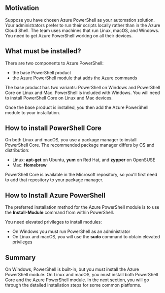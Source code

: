 ## Motivation
Suppose you have chosen Azure PowerShell as your automation solution. Your administrators prefer to run their scripts locally rather than in the Azure Cloud Shell. The team uses machines that run Linux, macOS, and Windows. You need to get Azure PowerShell working on all their devices. 

## What must be installed?
There are two components to Azure PowerShell:
- the base PowerShell product
- the Azure PowerShell module that adds the Azure commands

The base product has two variants: PowerShell on Windows and PowerShell Core on Linux and Mac. PowerShell is included with Windows. You will need to install PowerShell Core on Linux and Mac devices. 

Once the base product is installed, you then add the Azure PowerShell module to your installation.

## How to install PowerShell Core
On both Linux and macOS, you use a package manager to install PowerShell Core. The recommended package manager differs by OS and distribution:
- Linux: **apt-get** on Ubuntu, **yum** on Red Hat, and **zypper** on OpenSUSE
- Mac: **Homebrew**

PowerShell Core is available in the Microsoft repository, so you'll first need to add that repository to your package manager.

## How to Install Azure PowerShell
The preferred installation method for the Azure PowerShell module is to use the **Install-Module** command from within PowerShell.

You need elevated privileges to install modules:
- On Windows you must run PowerShell as an administrator
- On Linux and macOS, you will use the **sudo** command to obtain elevated privileges

## Summary
On Windows, PowerShell is built-in, but you must install the Azure PowerShell module. On Linux and macOS, you must install both PowerShell Core and the Azure PowerShell module. In the next section, you will go through the detailed installation steps for some common platforms.